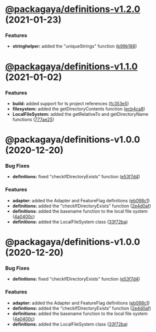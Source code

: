 # [@packagaya/definitions-v1.2.0](https://github.com/Packagaya/Packagaya/compare/@packagaya/definitions-v1.1.0...@packagaya/definitions-v1.2.0) (2021-01-23)


### Features

* **stringhelper:** added the "uniqueStrings" function ([b99b188](https://github.com/Packagaya/Packagaya/commit/b99b18814ed3990ac448a59127efbcaa9fe073ce))

# [@packagaya/definitions-v1.1.0](https://github.com/Packagaya/Packagaya/compare/@packagaya/definitions-v1.0.0...@packagaya/definitions-v1.1.0) (2021-01-02)


### Features

* **build:** added support for ts project references ([fc353e5](https://github.com/Packagaya/Packagaya/commit/fc353e5e9d0f297514d3d18d30e173d7fa0261e2))
* **filesystem:** added the getDirectoryContents function ([ecb4ca8](https://github.com/Packagaya/Packagaya/commit/ecb4ca8943abc652c9824da4e79aab6848fe650e))
* **LocalFileSystem:** added the getRelativeTo and getDirectoryName functions ([777ae25](https://github.com/Packagaya/Packagaya/commit/777ae25168be173239e2bc43cce5b993059d34a9))

# @packagaya/definitions-v1.0.0 (2020-12-20)

### Bug Fixes

-   **definitions:** fixed "checkIfDirectoryExists" function ([e53f7d4](https://github.com/Packagaya/Packagaya/commit/e53f7d45f8dfa6f1b75cf3bfdd11ff828dad5385))

### Features

-   **adapter:** added the Adapter and FeatureFlag definitions ([eb098c1](https://github.com/Packagaya/Packagaya/commit/eb098c1a55c43ab410cc5ef3c91de44feceb6c0e))
-   **definitions:** added the "checkIfDirectoryExists" function ([2e4d0af](https://github.com/Packagaya/Packagaya/commit/2e4d0af4ab97eeb2400c61ed0af64e226e9c18ab))
-   **definitions:** added the basename function to the local file system ([4a0400c](https://github.com/Packagaya/Packagaya/commit/4a0400c44640cc0719a008865f645e368cb88725))
-   **definitions:** added the LocalFileSystem class ([33f72ba](https://github.com/Packagaya/Packagaya/commit/33f72baf8f085e103f0bd69d721ecb65eeb5e5ba))

# @packagaya/definitions-v1.0.0 (2020-12-20)

### Bug Fixes

-   **definitions:** fixed "checkIfDirectoryExists" function ([e53f7d4](https://github.com/Packagaya/Packagaya/commit/e53f7d45f8dfa6f1b75cf3bfdd11ff828dad5385))

### Features

-   **adapter:** added the Adapter and FeatureFlag definitions ([eb098c1](https://github.com/Packagaya/Packagaya/commit/eb098c1a55c43ab410cc5ef3c91de44feceb6c0e))
-   **definitions:** added the "checkIfDirectoryExists" function ([2e4d0af](https://github.com/Packagaya/Packagaya/commit/2e4d0af4ab97eeb2400c61ed0af64e226e9c18ab))
-   **definitions:** added the basename function to the local file system ([4a0400c](https://github.com/Packagaya/Packagaya/commit/4a0400c44640cc0719a008865f645e368cb88725))
-   **definitions:** added the LocalFileSystem class ([33f72ba](https://github.com/Packagaya/Packagaya/commit/33f72baf8f085e103f0bd69d721ecb65eeb5e5ba))
